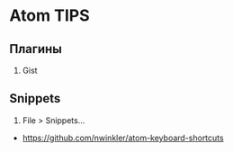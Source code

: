 # Atom TIPS
## Плагины
1. Gist

## Snippets
1. File > Snippets...

- https://github.com/nwinkler/atom-keyboard-shortcuts
